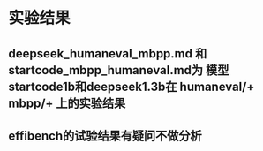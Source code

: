 # 实验结果

## deepseek_humaneval_mbpp.md 和 startcode_mbpp_humaneval.md为 模型 startcode1b和deepseek1.3b在 humaneval/+ mbpp/+ 上的实验结果

## effibench的试验结果有疑问不做分析
